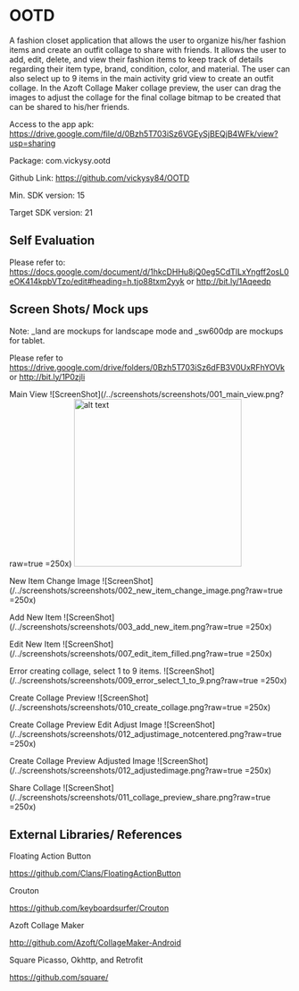 # OOTD
A fashion closet application that allows the user to organize his/her fashion items and create an outfit collage to share with friends. It allows the user to add, edit, delete, and view their fashion items to keep track of details regarding their item type, brand, condition, color, and material. The user can also select up to 9 items in the main activity grid view to create an outfit collage. In the Azoft Collage Maker collage preview, the user can drag the images to adjust the collage for the final collage bitmap to be created that can be shared to his/her friends.

Access to the app apk: https://drive.google.com/file/d/0Bzh5T703iSz6VGEySjBEQjB4WFk/view?usp=sharing

Package: com.vickysy.ootd

Github Link: https://github.com/vickysy84/OOTD

Min. SDK version: 15

Target SDK version: 21

## Self Evaluation

Please refer to: https://docs.google.com/document/d/1hkcDHHu8jQ0eg5CdTlLxYngff2osL0eOK414kpbVTzo/edit#heading=h.tjo88txm2yyk or http://bit.ly/1Aqeedp

## Screen Shots/ Mock ups

Note: _land are mockups for landscape mode and _sw600dp are mockups for tablet.

Please refer to https://drive.google.com/drive/folders/0Bzh5T703iSz6dFB3V0UxRFhYOVk or http://bit.ly/1P0zjli

Main View
![ScreenShot](/../screenshots/screenshots/001_main_view.png?raw=true =250x)
<img src="/../screenshots/screenshots/001_main_view.png?raw=true" alt="alt text" style="width:300px">

New Item Change Image
![ScreenShot](/../screenshots/screenshots/002_new_item_change_image.png?raw=true =250x)

Add New Item
![ScreenShot](/../screenshots/screenshots/003_add_new_item.png?raw=true =250x)

Edit New Item
![ScreenShot](/../screenshots/screenshots/007_edit_item_filled.png?raw=true =250x)

Error creating collage, select 1 to 9 items.
![ScreenShot](/../screenshots/screenshots/009_error_select_1_to_9.png?raw=true =250x)

Create Collage Preview
![ScreenShot](/../screenshots/screenshots/010_create_collage.png?raw=true =250x)

Create Collage Preview Edit Adjust Image
![ScreenShot](/../screenshots/screenshots/012_adjustimage_notcentered.png?raw=true =250x)

Create Collage Preview Adjusted Image
![ScreenShot](/../screenshots/screenshots/012_adjustedimage.png?raw=true =250x)

Share Collage
![ScreenShot](/../screenshots/screenshots/011_collage_preview_share.png?raw=true =250x)

## External Libraries/ References

Floating Action Button

https://github.com/Clans/FloatingActionButton

Crouton

https://github.com/keyboardsurfer/Crouton

Azoft Collage Maker

http://github.com/Azoft/CollageMaker-Android

Square Picasso, Okhttp, and Retrofit

https://github.com/square/
